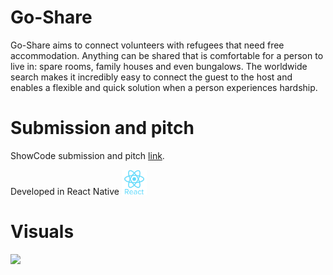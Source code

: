 # Go-Share

Go-Share aims to connect volunteers with refugees that need free accommodation. Anything can be shared that is comfortable for a person to live in: spare rooms, family houses and even bungalows. The worldwide search makes it incredibly easy to connect the guest to the host and enables a flexible and quick solution when a person experiences hardship.

# Submission and pitch
ShowCode submission and pitch [link](https://app.showcode.io/project/a97cc0be-c125-46a5-a96d-8f37a74e6866).
<p>
Developed in React Native <img src="https://raw.githubusercontent.com/devicons/devicon/master/icons/react/react-original-wordmark.svg" alt="react" width="40" height="40"/>
</p>

# Visuals
<p>
<img src="demo1.gif"/>
</p>
